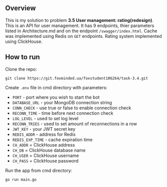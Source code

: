 ## Overview

This is my solution to problem **3.5 User management: rating(redesign)**. This is an API for user management. It has 9 endpoints, thier parameters listed in Architecture.md and on the endpoint `/swagger/index.html`. Cache was implemented using Redis on `GET` endpoints. Rating system implemented using ClickHouse.

## How to run

Clone the repo: 

    git clone https://git.foxminded.ua/foxstudent106264/task-3.4.git

Create `.env` file in cmd directory with parameters: 
- `PORT` - port where you wish to start the bot
- `DATABASE_URL` - your MongoDB connection string
- `CONN_CHECK` - use true or false to enable connection check
- `RECONN_TIME` - time before next connection check
- `LOG_LEVEL` - used to set log level
- `RECONN_TRIES` - used to set amount of reconnections in a row
- `JWT_KEY` - your JWT secret key
- `REDIS_ADDR` - address for Redis
- `REDIS_EXP_TIME` - cache expiration time 
- `CH_ADDR` = ClickHouse address
- `CH_DB` = ClickHouse database name
- `CH_USER` = ClickHouse username
- `CH_PASS` = ClickHouse password

Run the app from cmd directory:

    go run main.go
